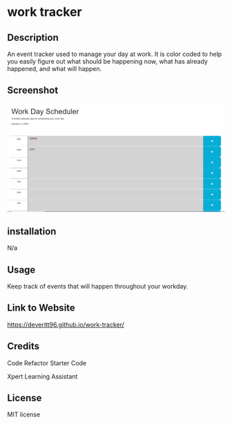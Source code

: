 # work tracker

## Description 

An event tracker used to manage your day at work. It is color coded to help you easily figure out what should be happening now, what has already happened, and what will happen.

## Screenshot

<img src="Assets\image.png" />


## installation

N/a

## Usage

Keep track of events that will happen throughout your workday.



## Link to Website

https://deveritt96.github.io/work-tracker/


## Credits

Code Refactor Starter Code

Xpert Learning Assistant

## License

MIT license
